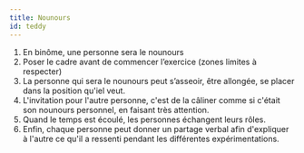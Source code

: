 ```yaml
---
title: Nounours
id: teddy
---
```


1. En binôme, une personne sera le nounours
1. Poser le cadre avant de commencer l’exercice (zones limites à respecter)
1. La personne qui sera le nounours peut s’asseoir, être allongée, se placer dans la position qu'iel veut.
1. L'invitation pour l'autre personne, c'est de la câliner comme si c'était son nounours personnel, en faisant très attention.
1. Quand le temps est écoulé, les personnes échangent leurs rôles.
1. Enfin, chaque personne peut donner un partage verbal afin d'expliquer à l'autre ce qu'il a ressenti pendant les différentes expérimentations.
